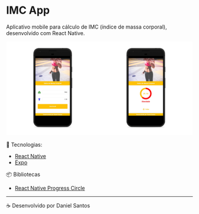 # IMC App

Aplicativo mobile para cálculo de IMC (índice de massa corporal), desenvolvido com React Native.

![IMC App](/.github/preview.png)


:rocket: Tecnologias:

- [React Native](https://facebook.github.io/react-native/)
- [Expo](https://expo.io/)

:package: Bibliotecas

- [React Native Progress Circle](https://www.npmjs.com/package/react-native-progress-circle) 

---

:coffee: Desenvolvido por Daniel Santos
